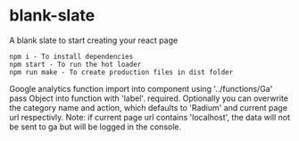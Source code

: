 # blank-slate

A blank slate to start creating your react page

	npm i - To install dependencies
	npm start - To run the hot loader
	npm run make - To create production files in dist folder

Google analytics function
	import into component using '../functions/Ga'
	pass Object into function with 'label'. required.
	Optionally you can overwrite the category name and action, which defaults to 'Radium' and current page url respectivly.
	Note: if current page url contains 'localhost', the data will not be sent to ga but will be logged in the console.